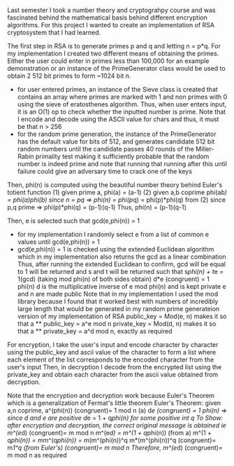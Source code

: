 Last semester I took a number theory and cryptograhpy course and was fascinated behind the mathematical basis behind different encryption algorithms. For this
project I wanted to create an implementation of RSA cryptosystem that I had learned.

The first step in RSA is to generate primes p and q and letting n = p*q. For my implementation I created two different means of obtaining the primes. Either the 
user could enter in primes less than 100,000 for an example demonstration or an instance of the PrimeGenerator class would be used to obtain 2 512 bit primes
to form ~1024 bit n.
- for user entered primes, an instance of the Sieve class is created that contains an array where primes are marked with 1 and non primes with 0 using the 
sieve of eratosthenes algorithm. Thus, when user enters input, it is an O(1) op to check whether the inputted number is prime. Note that I encode and decode
using the ASCII value for chars and thus, it must be that n > 256
- for the random prime generation, the instance of the PrimeGenerator has the default value for bits of 512, and generates candidate 512 bit random numbers until 
the candidate passes 40 rounds of the Miller-Rabin primality test making it sufficiently probable that the random number is indeed prime and note that running
that running after this until failure could give an adversary time to crack one of the keys

Then, phi(n) is computed using the beautiful number theory behind Euler's totient function
(1) given prime a, phi(a) = (a-1)
(2) given a,b coprime phi(a*b) = phi(a)*phi(b)
since n = p*q => phi(n) = phi(p*q) = phi(p)*phi(q) from (2)
since p,q prime => phi(p)*phi(q) = (p-1)(q-1)
Thus, phi(n) = (p-1)(q-1)

Then, e is selected such that gcd(e,phi(n)) = 1
- for my implementation I randomly select e from a list of common e values until gcd(e,phi(n)) = 1
- gcd(e,phi(n)) = 1 is checked using the extended Euclidean algorithm which in my implementation also returns the gcd as a linear combination
Thus, after running the extended Euclidean to confirm, gcd will be equal to 1 will be returned and s and t will be returned such that 
s*phi(n) + t*e = 1(gcd)
(taking mod phi(n) of both sides obtain)
d*e (congruent) = 1 phi(n)
d is the multiplicative inverse of e mod phi(n) and is kept private
e and n are made public
Note that in my implementation I used the mod library because I found that it worked best with numbers of incredibly large length that would be generated in my 
random prime generateion version of my implementation of RSA
public_key = Mod(e, n) makes it so that a ** public_key = a^e mod n
private_key = Mod(d, n) makes it so that a ** private_key = a^d mod n, exactly as required

For encryption, I take the user's input and encode character by character using the public_key and ascii value of the character
to form a list where each element of the list corresponds to the encoded character from the user's input
Then, in decryption I decode from the encrypted list using the private_key and obtain each character from the ascii value obtained from decryption.

Note that the encryption and decryption work because Euler's Theorem which is a generalization of Fermat's little theorem
Euler's Theorem: given a,n coprime, a^(phi(n)) (congruent)= 1 mod n
(a) d*e (congruent) = 1 phi(n) => since d and e are positive d*e = 1 + q*phi(n) for some positive int q
To Show: after encryption and decryption, the correct original message is obtained ie m^(e*d) (congruent)= m mod n
m^(e*d) = m^(1 + q*phi(n)) (from a)
m^(1 + q*phi(n)) = m*m^(q*phi(n)) = m*(m^(phi(n))^q
m*(m^(phi(n))^q (congruent)= m*1^q (from Euler's) (congruent)= m mod n
Therefore, m^(e*d) (congruent)= m mod n as required



